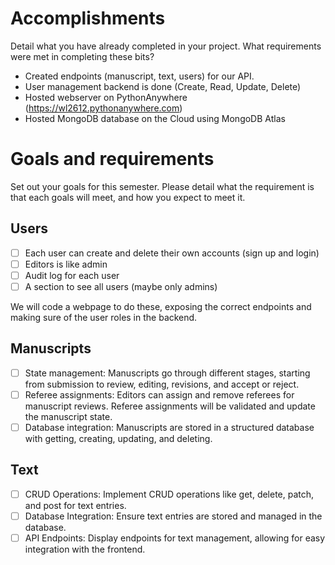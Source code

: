 # Accomplishments
Detail what you have already completed in your project. What requirements were met in completing these bits?
- Created endpoints (manuscript, text, users) for our API.
- User management backend is done (Create, Read, Update, Delete)
- Hosted webserver on PythonAnywhere (https://wl2612.pythonanywhere.com)
- Hosted MongoDB database on the Cloud using MongoDB Atlas

# Goals and requirements
Set out your goals for this semester. Please detail what the requirement is that each goals will meet, and how you expect to meet it.

## Users
- [ ] Each user can create and delete their own accounts (sign up and login)
- [ ] Editors is like admin
- [ ] Audit log for each user
- [ ] A section to see all users (maybe only admins)

We will code a webpage to do these, exposing the correct endpoints and making sure of the user roles in the backend.


## Manuscripts
- [ ] State management: Manuscripts go through different stages, starting from submission to review, editing, revisions, and accept or reject. 
- [ ] Referee assignments: Editors can assign and remove referees for manuscript reviews. Referee assignments will be validated and update the manuscript state.
- [ ] Database integration: Manuscripts are stored in a structured database with getting, creating, updating, and deleting.

## Text
- [ ] CRUD Operations: Implement CRUD operations like get, delete, patch, and post for text entries.
- [ ] Database Integration: Ensure text entries are stored and managed in the database.
- [ ] API Endpoints: Display endpoints for text management, allowing for easy integration with the frontend.
